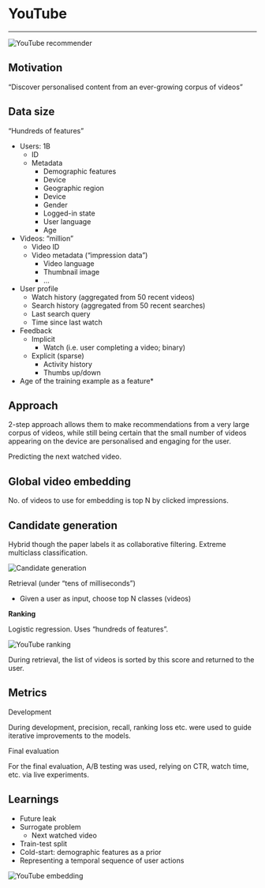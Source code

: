# YouTube

<!-- toc -->

---

![YouTube recommender](./recsys-13.jpg)

## **Motivation**

“Discover personalised content from an ever-growing corpus of videos”

## **Data size**

“Hundreds of features”

- Users: 1B
    - ID
    - Metadata
        - Demographic features
        - Device
        - Geographic region
        - Device
        - Gender
        - Logged-in state
        - User language
        - Age
- Videos: “million”
    - Video ID
    - Video metadata (“impression data”)
        - Video language
        - Thumbnail image
        - …
- User profile
    - Watch history (aggregated from 50 recent videos)
    - Search history (aggregated from 50 recent searches)
    - Last search query
    - Time since last watch
- Feedback
    - Implicit
        - Watch (i.e. user completing a video; binary)
    - Explicit (sparse)
        - Activity history
        - Thumbs up/down
- Age of the training example as a feature*

## **Approach**

2-step approach allows them to make recommendations from a very large corpus of videos, while still being certain that the small number of videos appearing on the device are personalised and engaging for the user.

Predicting the next watched video.

## **Global video embedding**

No. of videos to use for embedding is top N by clicked impressions.

## **Candidate generation**

Hybrid though the paper labels it as collaborative filtering. Extreme multiclass classification.

![Candidate generation](./recsys-14.png)

Retrieval (under “tens of milliseconds”)

- Given a user as input, choose top N classes (videos)

**Ranking**

Logistic regression. Uses “hundreds of features”.

![YouTube ranking](./recsys-15.jpg)

During retrieval, the list of videos is sorted by this score and returned to the user.

## **Metrics**

Development

During development, precision, recall, ranking loss etc. were used to guide iterative improvements to the models.

Final evaluation

For the final evaluation, A/B testing was used, relying on CTR, watch time, etc. via live experiments.

## **Learnings**

- Future leak
- Surrogate problem
    - Next watched video
- Train-test split
- Cold-start: demographic features as a prior
- Representing a temporal sequence of user actions

![YouTube embedding](./recsys-16.jpg)
